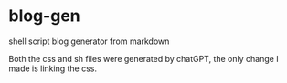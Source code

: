 # blog-gen
shell script blog generator from markdown

Both the css and sh files were generated by chatGPT, the only change I made is linking the css.
